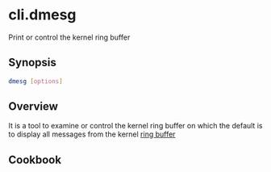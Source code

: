 # cli.dmesg

Print or control the kernel ring buffer

## Synopsis

```sh
dmesg [options]
```

## Overview

It is a tool to examine or control the kernel ring buffer
on which the default is to display all messages from the
kernel [ring buffer](./anq8.md)

## Cookbook
